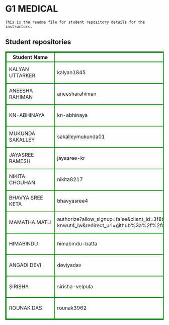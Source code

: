 # G1 MEDICAL
    This is the readme file for student repository details for the instructors.
## Student repositories 
<table style="border : 2px solid green; width:100%;">
<tr >
<th style="border : 2px solid green;">Student Name</th>
<th style="border : 2px solid green;">GitHub Username</th>
<th style="border : 2px solid green;">Repository link</th>
</tr>
<tr style="border : 2px solid green;">
<td style="border : 2px solid green;">KALYAN UTTARKER</td> 

<td style="border : 2px solid green;">kalyan1845</td> 

<td style="border : 2px solid green;">https://github.com/sure-trust/KALYAN-UTTARKER-g1-medical</td> 
</tr>

<tr style="border : 2px solid green;">
<td style="border : 2px solid green;">ANEESHA RAHIMAN</td> 

<td style="border : 2px solid green;">aneesharahiman</td> 

<td style="border : 2px solid green;">https://github.com/sure-trust/ANEESHA-RAHIMAN-g1-medical</td> 
</tr>

<tr style="border : 2px solid green;">
<td style="border : 2px solid green;">KN-ABHINAYA</td> 

<td style="border : 2px solid green;">kn-abhinaya</td> 

<td style="border : 2px solid green;">https://github.com/sure-trust/KN-ABHINAYA-g1-medical</td> 
</tr>

<tr style="border : 2px solid green;">
<td style="border : 2px solid green;">MUKUNDA SAKALLEY</td> 

<td style="border : 2px solid green;">sakalleymukunda01</td> 

<td style="border : 2px solid green;">https://github.com/sure-trust/MUKUNDA-SAKALLEY-g1-medical</td> 
</tr>

<tr style="border : 2px solid green;">
<td style="border : 2px solid green;">JAYASREE RAMESH</td> 

<td style="border : 2px solid green;">jayasree-kr</td> 

<td style="border : 2px solid green;">https://github.com/sure-trust/JAYASREE-RAMESH-g1-medical</td> 
</tr>

<tr style="border : 2px solid green;">
<td style="border : 2px solid green;">NIKITA CHOUHAN</td> 

<td style="border : 2px solid green;">nikita8217</td> 

<td style="border : 2px solid green;">https://github.com/sure-trust/NIKITA-CHOUHAN-g1-medical</td> 
</tr>

<tr style="border : 2px solid green;">
<td style="border : 2px solid green;">BHAVYA SREE KETA</td> 

<td style="border : 2px solid green;">bhavyasree4</td> 

<td style="border : 2px solid green;">https://github.com/sure-trust/BHAVYA-SREE-KETA-g1-medical</td> 
</tr>

<tr style="border : 2px solid green;">
<td style="border : 2px solid green;">MAMATHA.MATLI</td> 

<td style="border : 2px solid green;">authorize?allow_signup=false&client_id=3f8b8834a91f0caad392&code_challenge=tvnpuxq_u_5i-0o04ufe0zjmbvkrkcbhne-rco6aj38&code_challenge_method=s256&nonce=fzvukexbbnpn-knwut4_lw&redirect_uri=github%3a%2f%2fcom.github.android%2foauth&response_type=code&scope=user+repo+notifications+admin%3aorg+read%3adiscussion+user%3aassets+project+workflow&skip_account_picker=true&state=gqbu16i2ukjxvlc0g7burw</td> 

<td style="border : 2px solid green;">https://github.com/sure-trust/MAMATHA.MATLI-g1-medical</td> 
</tr>

<tr style="border : 2px solid green;">
<td style="border : 2px solid green;">HIMABINDU</td> 

<td style="border : 2px solid green;">himabindu-batta</td> 

<td style="border : 2px solid green;">https://github.com/sure-trust/HIMABINDU-g1-medical</td> 
</tr>

<tr style="border : 2px solid green;">
<td style="border : 2px solid green;">ANGADI DEVI</td> 

<td style="border : 2px solid green;">deviyadav</td> 

<td style="border : 2px solid green;">https://github.com/sure-trust/ANGADI-DEVI-g1-medical</td> 
</tr>

<tr style="border : 2px solid green;">
<td style="border : 2px solid green;">SIRISHA</td> 

<td style="border : 2px solid green;">sirisha-velpula</td> 

<td style="border : 2px solid green;">https://github.com/sure-trust/SIRISHA-g1-medical</td> 
</tr>

<tr style="border : 2px solid green;">
<td style="border : 2px solid green;">ROUNAK DAS</td> 

<td style="border : 2px solid green;">rounak3962</td> 

<td style="border : 2px solid green;">https://github.com/sure-trust/ROUNAK-DAS-g1-medical</td> 
</tr>
